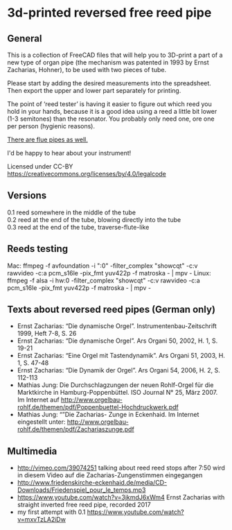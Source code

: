 # 3d-printed reversed free reed pipe

## General
This is a collection of FreeCAD files that will help you to 3D-print a part of a new type of organ pipe (the mechanism was patented in 1993 by Ernst Zacharias, Hohner), to be used with two pieces of tube. 

Please start by adding the desired measurements into the spreadsheet. Then export the upper and lower part separately for printing.

The point of ‘reed tester’ is having it easier to figure out which reed you hold in your hands, because it is a good idea using a reed a little bit lower (1-3 semitones) than the resonator. You probably only need one, ore one per person (hygienic reasons).

[There are flue pipes as well.](https://github.com/benjaminwand/3d-printed-labial-pipe)

I'd be happy to hear about your instrument!

Licensed under CC-BY <br>
https://creativecommons.org/licenses/by/4.0/legalcode

## Versions
0.1 reed somewhere in the middle of the tube <br>
0.2 reed at the end of the tube, blowing directly into the tube <br>
0.3 reed at the end of the tube, traverse-flute-like <br>

## Reeds testing
Mac: ffmpeg -f avfoundation -i ":0" -filter_complex "showcqt" -c:v rawvideo -c:a pcm_s16le -pix_fmt yuv422p -f matroska - | mpv -
Linux: ffmpeg -f alsa -i hw:0 -filter_complex "showcqt" -c:v rawvideo -c:a pcm_s16le -pix_fmt yuv422p -f matroska - | mpv -

## Texts about reversed reed pipes (German only)
* Ernst Zacharias: “Die dynamische Orgel”. Instrumentenbau-Zeitschrift 1999, Heft 7-8, S. 26
* Ernst Zacharias: “Die dynamische Orgel”. Ars Organi 50, 2002, H. 1, S. 19-21
* Ernst Zacharias: “Eine Orgel mit Tastendynamik”. Ars Organi 51, 2003, H. 1, S. 47-48
* Ernst Zacharias: “Die Dynamik der Orgel”. Ars Organi 54, 2006, H. 2, S. 112-113
* Mathias Jung: Die Durchschlagzungen der neuen Rohlf-Orgel für die Marktkirche in Hamburg-Poppenbüttel. ISO Journal N° 25, März 2007. Im Internet auf http://www.orgelbau-rohlf.de/themen/pdf/Poppenbuettel-Hochdruckwerk.pdf
* Mathias Jung: “”Die Zacharias- Zunge in Eckenhaid. Im Internet eingestellt unter: http://www.orgelbau-rohlf.de/themen/pdf/Zachariaszunge.pdf

## Multimedia
* http://vimeo.com/39074251 talking about reed reed stops after 7:50 wird in diesem Video auf die Zacharias-Zungenstimmen eingegangen
* http://www.friedenskirche-eckenhaid.de/media/CD-Downloads/Friedenspiel_pour_le_temps.mp3 
* https://www.youtube.com/watch?v=3jkmdJ6xWm4 Ernst Zacharias with straight inverted free reed pipe, recorded 2017
* my first attempt with 0.1 https://www.youtube.com/watch?v=mxvTzLA2iDw

